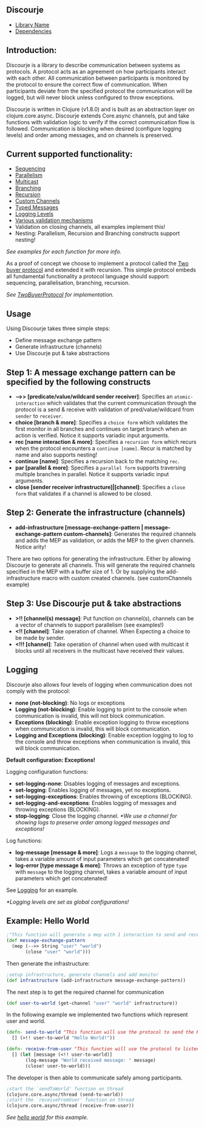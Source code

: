 <b>Discourje</b>
-
- [Library Name](LibraryName.md)
- [Dependencies](Dependencies.md)

<b>Introduction:</b>
-
Discourje is a library to describe communication between systems as protocols.
A protocol acts as an agreement on how participants interact with each other.
All communication between participants is monitored by the protocol to ensure the correct flow of communication.
When participants deviate from the specified protocol the communication will be logged, but will never block unless configured to throw exceptions.

Discourje is written in Clojure (v1.8.0) and is built as an abstraction layer on clojure.core.async.
Discourje extends Core.async channels, put and take functions with validation logic to verify if the correct communication flow is followed. 
Communication is blocking when desired (configure logging levels) and order among messages, and on channels is preserved.

<b>Current supported functionality:</b>
- 
- [Sequencing](src/discourje/examples/sequencing.clj)
- [Parallelism](src/discourje/examples/parallelization.clj)
- [Multicast](src/discourje/examples/multicast.clj)
- [Branching](src/discourje/examples/branching.clj)
- [Recursion](src/discourje/examples/recursion.clj)
- [Custom Channels](src/discourje/examples/customChannels.clj)
- [Typed Messages](src/discourje/examples/typedMessages.clj)
- [Logging Levels](src/discourje/examples/logging.clj)
- [Various validation mechanisms](src/discourje/examples/predicates.clj)
- Validation on closing channels, all examples implement this!
- Nesting: Parallelism, Recursion and Branching constructs support nesting!

<i>See examples for each function for more info.</i>

As a proof of concept we choose to implement a protocol called the [Two buyer protocol](https://www.doc.ic.ac.uk/~yoshida/multiparty/multiparty.pdf) and extended it with recursion.
This simple protocol embeds all fundamental functionality a protocol language should support: sequencing, parallelisation, branching, recursion.

<i>See [TwoBuyerProtocol](src/discourje/TwoBuyerProtocol) for implementation.</i> 

<b>Usage</b>
-

Using Discourje takes three simple steps:
- Define message exchange pattern
- Generate infrastructure (channels)
- Use Discourje put & take abstractions 

Step 1: A message exchange pattern can be specified by the following constructs
-
- <b>-->> [predicate/value/wildcard sender receiver]</b>: Specifies an `atomic-interaction` which validates that the current communication through the protocol is a send & receive with validation of pred/value/wildcard from `sender` to `receiver`.
- <b>choice [branch & more]</b>: Specifies a `choice form` which validates the first monitor in all branches and continues on target branch when an action is verified. Notice it supports variadic input arguments.
- <b>rec [name interaction & more]</b>: Specifies a `recursion form` which recurs when the protocol encounters a `continue [name]`. Recur is matched by name and also supports nesting!
- <b>continue [name]</b>: Specifies a recursion back to the matching `rec`.
- <b>par [parallel & more]</b>: Specifies a `parallel form` supports traversing multiple branches in parallel. Notice it supports variadic input arguments.
- <b>close [sender receiver infrastructure]|[channel]</b>: Specifies a `close form` that validates if a channel is allowed to be closed.

Step 2: Generate the infrastructure (channels)
-
- <b>add-infrastructure [message-exchange-pattern | message-exchange-pattern custom-channels]</b>: Generates the required channels and adds the MEP as validation, or adds the MEP to the given channels. Notice arity!

There are two options for generating the infrastructure. Either by allowing Discourje to generate all channels. This will generate the required channels specified in the MEP with a buffer size of 1.
Or by supplying the add-infrastructure macro with custom created channels. (see customChannels example)

Step 3: Use Discourje put & take abstractions
-
- <b>>!! [channel(s) message]</b>: Put function on channel(s), channels can be a vector of channels to support parallelism (see examples!)
- <b><!! [channel]</b>:  Take operation of channel. When Expecting a choice to be made by sender.
- <b><!!! [channel]</b>:  Take operation of channel when used with multicast it blocks until all receivers in the multicast have received their values.

Logging
-
Discourje also allows four levels of logging when communication does not comply with the protocol:
- <b>none (not-blocking)</b>: No logs or exceptions
- <b>Logging (not-blocking)</b>: Enable logging to print to the console when communication is invalid, this will not block communication.
- <b>Exceptions (blocking)</b>: Enable exception logging to throw exceptions when communication is invalid, this will block communication.
- <b>Logging and Exceptions (blocking)</b>: Enable exception logging to log to the console and throw exceptions when communication is invalid, this will block communication.

<b>Default configuration: Exceptions!</b>

Logging configuration functions:
- <b>set-logging-none</b>: Disables logging of messages and exceptions.
- <b>set-logging</b>: Enables logging of messages, yet no exceptions.
- <b>set-logging-exceptions</b>: Enables throwing of exceptions (BLOCKING).
- <b>set-logging-and-exceptions</b>: Enables logging of messages and throwing exceptions (BLOCKING).
- <b>stop-logging</b>: Close the logging channel. <i>*We use a channel for showing logs to preserve order among logged messages and exceptions!</i>

Log functions:
- <b>log-message [message & more]</b>: Logs a `message` to the logging channel, takes a variable amount of input parameters which get concatenated!
- <b>log-error [type message & more]</b>: Throws an exception of type `type` with `message` to the logging channel, takes a variable amount of input parameters which get concatenated!

See [Logging](src/discourje/examples/logging.clj) for an example.

<i>*Logging levels are set as global configurations!</i>

Example: Hello World
-
```clojure
;"This function will generate a mep with 1 interaction to send and receive the hello world string message and a close."
(def message-exchange-pattern
  (mep (-->> String "user" "world")
       (close "user" "world")))
```
Then generate the infrastructure:
```clojure
;setup infrastructure, generate channels and add monitor
(def infrastructure (add-infrastructure message-exchange-pattern))
```

The next step is to get the required channel for communication
```clojure
(def user-to-world (get-channel "user" "world" infrastructure))
```
In the following example we implemented two functions which represent user and world.
```clojure
(defn- send-to-world "This function will use the protocol to send the Hello World! message to world."
  [] (>!! user-to-world "Hello World!"))

(defn- receive-from-user "This function will use the protocol to listen for the helloWorld message."
  [] (let [message (<!! user-to-world)]
       (log-message "World received message: " message)
       (close! user-to-world)))
```

The developer is then able to communicate safely among participants.
```clojure
;start the `sendToWorld' function on thread
(clojure.core.async/thread (send-to-world))
;start the `receiveFromUser' function on thread
(clojure.core.async/thread (receive-from-user))
```

<i>See [hello world](src/discourje/examples/helloWorld.clj) for this example.</i>